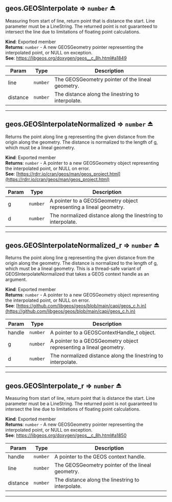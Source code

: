 <a name="exp_module_geos--geos.GEOSInterpolate"></a>

## geos.GEOSInterpolate ⇒ <code>number</code> ⏏
Measuring from start of line, return point that is distance the start. Line parameter must be a LineString. The returned point is not guaranteed to intersect the line due to limitations of floating point calculations.

**Kind**: Exported member  
**Returns**: <code>number</code> - A new GEOSGeometry pointer representing the interpolated point, or NULL on exception.  
**See**: https://libgeos.org/doxygen/geos__c_8h.html#a1849  

| Param | Type | Description |
| --- | --- | --- |
| line | <code>number</code> | The GEOSGeometry pointer of the lineal geometry. |
| distance | <code>number</code> | The distance along the linestring to interpolate. |


---
<a name="exp_module_geos--geos.GEOSInterpolateNormalized"></a>

## geos.GEOSInterpolateNormalized ⇒ <code>number</code> ⏏
Returns the point along line g representing the given distance from the origin along the geometry.
The distance is normalized to the length of g, which must be a lineal geometry.

**Kind**: Exported member  
**Returns**: <code>number</code> - A pointer to a new GEOSGeometry object representing the interpolated point, or NULL on error.  
**See**: [https://rdrr.io/cran/geos/man/geos_project.html](https://rdrr.io/cran/geos/man/geos_project.html)  

| Param | Type | Description |
| --- | --- | --- |
| g | <code>number</code> | A pointer to a GEOSGeometry object representing a lineal geometry. |
| d | <code>number</code> | The normalized distance along the linestring to interpolate. |


---
<a name="exp_module_geos--geos.GEOSInterpolateNormalized_r"></a>

## geos.GEOSInterpolateNormalized\_r ⇒ <code>number</code> ⏏
Returns the point along line g representing the given distance from the origin along the geometry.
The distance is normalized to the length of g, which must be a lineal geometry.
This is a thread-safe variant of GEOSInterpolateNormalized that takes a GEOS context handle as an argument.

**Kind**: Exported member  
**Returns**: <code>number</code> - A pointer to a new GEOSGeometry object representing the interpolated point, or NULL on error.  
**See**: [https://github.com/libgeos/geos/blob/main/capi/geos_c.h.in](https://github.com/libgeos/geos/blob/main/capi/geos_c.h.in)  

| Param | Type | Description |
| --- | --- | --- |
| handle | <code>number</code> | A pointer to a GEOSContextHandle_t object. |
| g | <code>number</code> | A pointer to a GEOSGeometry object representing a lineal geometry. |
| d | <code>number</code> | The normalized distance along the linestring to interpolate. |


---
<a name="exp_module_geos--geos.GEOSInterpolate_r"></a>

## geos.GEOSInterpolate\_r ⇒ <code>number</code> ⏏
Measuring from start of line, return point that is distance the start. Line parameter must be a LineString. The returned point is not guaranteed to intersect the line due to limitations of floating point calculations.

**Kind**: Exported member  
**Returns**: <code>number</code> - A new GEOSGeometry pointer representing the interpolated point, or NULL on exception.  
**See**: https://libgeos.org/doxygen/geos__c_8h.html#a1850  

| Param | Type | Description |
| --- | --- | --- |
| handle | <code>number</code> | A pointer to the GEOS context handle. |
| line | <code>number</code> | The GEOSGeometry pointer of the lineal geometry. |
| distance | <code>number</code> | The distance along the linestring to interpolate. |


---
